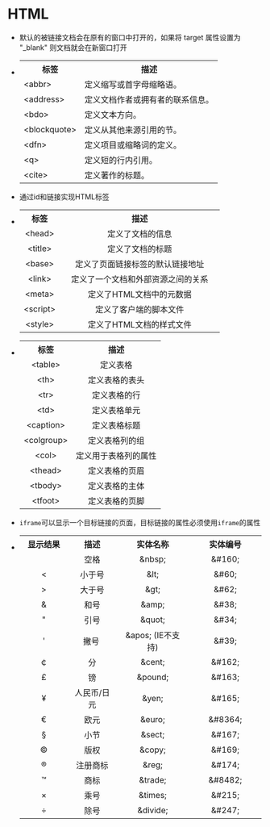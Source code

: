 # HTML

- 默认的被链接文档会在原有的窗口中打开的，如果将 target 属性设置为 "_blank" 则文档就会在新窗口打开

- <table>
      <tbody>
          <tr>
              <th>标签</th>
              <th>描述</th>
          </tr>
          <tr>
              <td>&lt;abbr&gt;</td>
              <td>定义缩写或首字母缩略语。</td>
          </tr>
          <tr>
              <td>&lt;address&gt;</td>
              <td>定义文档作者或拥有者的联系信息。</td>
          </tr>
          <tr>
              <td>&lt;bdo&gt;</td>
              <td>定义文本方向。</td>
          </tr>
          <tr>
              <td>&lt;blockquote&gt;</td>
              <td>定义从其他来源引用的节。</td>
          </tr>
          <tr>
              <td>&lt;dfn&gt;</td>
              <td>定义项目或缩略词的定义。</td>
          </tr>
          <tr>
              <td>&lt;q&gt;</td>
              <td>定义短的行内引用。</td>
          </tr>
          <tr>
              <td>&lt;cite&gt;</td>
              <td>定义著作的标题。</td>
          </tr>
      </tbody>
  </table>

- 通过id和链接实现HTML标签

- <table>
          <tbody>
              <tr>
                  <th width="20%" align="left" style="text-align: center;">标签</th>
                  <th width="80%" align="left" style="text-align: center;">描述</th>
              </tr>
              <tr>
                  <td style="text-align: center;">&lt;head&gt;
                  </td>
                  <td style="text-align: center;">定义了文档的信息</td>
              </tr>
              <tr>
                  <td style="text-align: center;">&lt;title&gt;
                  </td>
                  <td style="text-align: center;">定义了文档的标题</td>
              </tr>
              <tr>
                  <td style="text-align: center;">&lt;base&gt;
                  </td>
                  <td style="text-align: center;">定义了页面链接标签的默认链接地址</td>
              </tr>
              <tr>
                  <td style="text-align: center;">&lt;link&gt
                  </td>
                  <td style="text-align: center;">定义了一个文档和外部资源之间的关系</td>
              </tr>
              <tr>
                  <td style="text-align: center;">&lt;meta&gt;
                  </td>
                  <td style="text-align: center;">定义了HTML文档中的元数据</td>
              </tr>
              <tr>
                  <td style="text-align: center;">&lt;script&gt;
                  </td>
                  <td style="text-align: center;">定义了客户端的脚本文件</td>
              </tr>
              <tr>
                  <td style="text-align: center;">&lt;style&gt;
                  </td>
                  <td style="text-align: center;">定义了HTML文档的样式文件</td>
              </tr>
          </tbody>
      </table>

- <table class="reference">
          <tbody>
              <tr class="firstRow">
                  <th align="left" style="text-align: center;">标签</th>
                  <th align="left" style="text-align: center;">描述</th>
              </tr>
              <tr>
                  <td style="text-align: center;">&lt;table&gt;
                  </td>
                  <td style="text-align: center;">定义表格</td>
              </tr>
              <tr>
                  <td style="text-align: center;">&lt;th&gt;
                  </td>
                  <td style="text-align: center;">定义表格的表头</td>
              </tr>
              <tr>
                  <td style="text-align: center;">&lt;tr&gt;
                  </td>
                  <td style="text-align: center;">定义表格的行</td>
              </tr>
              <tr>
                  <td style="text-align: center;">&lt;td&gt;
                  </td>
                  <td style="text-align: center;">定义表格单元</td>
              </tr>
              <tr>
                  <td style="text-align: center;">&lt;caption&gt;
                  </td>
                  <td style="text-align: center;">定义表格标题</td>
              </tr>
              <tr>
                  <td style="text-align: center;">&lt;colgroup&gt;
                  </td>
                  <td style="text-align: center;">定义表格列的组</td>
              </tr>
              <tr>
                  <td style="text-align: center;">&lt;col&gt;
                  </td>
                  <td style="text-align: center;">定义用于表格列的属性</td>
              </tr>
              <tr>
                  <td style="text-align: center;">&lt;thead&gt;
                  </td>
                  <td style="text-align: center;">定义表格的页眉</td>
              </tr>
              <tr>
                  <td style="text-align: center;">&lt;tbody&gt;
                  </td>
                  <td style="text-align: center;">定义表格的主体</td>
              </tr>
              <tr>
                  <td style="text-align: center;">&lt;tfoot&gt;
                  </td>
                  <td style="text-align: center;">定义表格的页脚</td>
              </tr>
          </tbody>
      </table>

- `iframe`可以显示一个目标链接的页面，目标链接的属性必须使用`iframe`的属性

- <table class="reference">
      <tbody>
          <tr>
              <th style="text-align: center; width: 20%;">显示结果</th>
              <th style="text-align: center; width: 20%;">描述</th>
              <th style="text-align: center; width: 30%;">实体名称</th>
              <th style="text-align: center; width: 30%;">实体编号</th>
          </tr>
          <tr>
              <td style="text-align: center;">&nbsp;</td>
              <td style="text-align: center;">空格</td>
              <td style="text-align: center;">&amp;nbsp;</td>
              <td style="text-align: center;">&amp;#160;</td>
          </tr>
          <tr>
              <td style="text-align: center;">&lt;</td>
              <td style="text-align: center;">小于号</td>
              <td style="text-align: center;">&amp;lt;</td>
              <td style="text-align: center;">&amp;#60;</td>
          </tr>
          <tr>
              <td style="text-align: center;">&gt;</td>
              <td style="text-align: center;">大于号</td>
              <td style="text-align: center;">&amp;gt;</td>
              <td style="text-align: center;">&amp;#62;</td>
          </tr>
          <tr>
              <td style="text-align: center;">&amp;</td>
              <td style="text-align: center;">和号</td>
              <td style="text-align: center;">&amp;amp;</td>
              <td style="text-align: center;">&amp;#38;</td>
          </tr>
          <tr>
              <td style="text-align: center;">"</td>
              <td style="text-align: center;">引号</td>
              <td style="text-align: center;">&amp;quot;</td>
              <td style="text-align: center;">&amp;#34;</td>
          </tr>
          <tr>
              <td style="text-align: center;">'</td>
              <td style="text-align: center;">撇号&nbsp;</td>
              <td style="text-align: center;">&amp;apos; (IE不支持)</td>
              <td style="text-align: center;">&amp;#39;</td>
          </tr>
          <tr>
              <td style="text-align: center;">￠</td>
              <td style="text-align: center;">分</td>
              <td style="text-align: center;">&amp;cent;</td>
              <td style="text-align: center;">&amp;#162;</td>
          </tr>
          <tr>
              <td style="text-align: center;">£</td>
              <td style="text-align: center;">镑</td>
              <td style="text-align: center;">&amp;pound;</td>
              <td style="text-align: center;">&amp;#163;</td>
          </tr>
          <tr>
              <td style="text-align: center;">¥</td>
              <td style="text-align: center;">人民币/日元</td>
              <td style="text-align: center;">&amp;yen;</td>
              <td style="text-align: center;">&amp;#165;</td>
          </tr>
          <tr>
              <td style="text-align: center;">€</td>
              <td style="text-align: center;">欧元</td>
              <td style="text-align: center;">&amp;euro;</td>
              <td style="text-align: center;">&amp;#8364;</td>
          </tr>
          <tr>
              <td style="text-align: center;">§</td>
              <td style="text-align: center;">小节</td>
              <td style="text-align: center;">&amp;sect;</td>
              <td style="text-align: center;">&amp;#167;</td>
          </tr>
          <tr>
              <td style="text-align: center;">©</td>
              <td style="text-align: center;">版权</td>
              <td style="text-align: center;">&amp;copy;</td>
              <td style="text-align: center;">&amp;#169;</td>
          </tr>
          <tr>
              <td style="text-align: center;">®</td>
              <td style="text-align: center;">注册商标</td>
              <td style="text-align: center;">&amp;reg;</td>
              <td style="text-align: center;">&amp;#174;</td>
          </tr>
          <tr>
              <td style="text-align: center;">™</td>
              <td style="text-align: center;">商标</td>
              <td style="text-align: center;">&amp;trade;</td>
              <td style="text-align: center;">&amp;#8482;</td>
          </tr>
          <tr>
              <td style="text-align: center;">×</td>
              <td style="text-align: center;">乘号</td>
              <td style="text-align: center;">&amp;times;</td>
              <td style="text-align: center;">&amp;#215;</td>
          </tr>
          <tr>
              <td style="text-align: center;">÷</td>
              <td style="text-align: center;">除号</td>
              <td style="text-align: center;">&amp;divide;</td>
              <td style="text-align: center;">&amp;#247;</td>
          </tr>
      </tbody>
  </table>

  